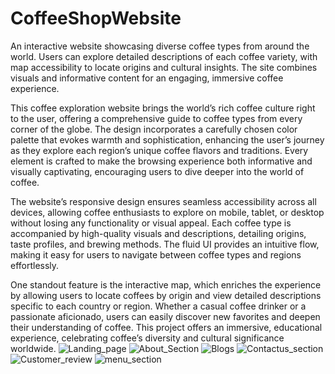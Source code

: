 # CoffeeShopWebsite
An interactive website showcasing diverse coffee types from around the world. Users can explore detailed descriptions of each coffee variety, with map accessibility to locate origins and cultural insights. The site combines visuals and informative content for an engaging, immersive coffee experience.

This coffee exploration website brings the world’s rich coffee culture right to the user, offering a comprehensive guide to coffee types from every corner of the globe. The design incorporates a carefully chosen color palette that evokes warmth and sophistication, enhancing the user’s journey as they explore each region’s unique coffee flavors and traditions. Every element is crafted to make the browsing experience both informative and visually captivating, encouraging users to dive deeper into the world of coffee.

The website’s responsive design ensures seamless accessibility across all devices, allowing coffee enthusiasts to explore on mobile, tablet, or desktop without losing any functionality or visual appeal. Each coffee type is accompanied by high-quality visuals and descriptions, detailing origins, taste profiles, and brewing methods. The fluid UI provides an intuitive flow, making it easy for users to navigate between coffee types and regions effortlessly.

One standout feature is the interactive map, which enriches the experience by allowing users to locate coffees by origin and view detailed descriptions specific to each country or region. Whether a casual coffee drinker or a passionate aficionado, users can easily discover new favorites and deepen their understanding of coffee. This project offers an immersive, educational experience, celebrating coffee’s diversity and cultural significance worldwide.
![Landing_page](https://github.com/user-attachments/assets/7b2ba303-6c76-41be-b9c0-69a497c5823b)
![About_Section](https://github.com/user-attachments/assets/a9079094-efad-4aa7-af41-99134d8ca2da)
![Blogs](https://github.com/user-attachments/assets/2f28a03c-e229-4521-93e6-e8accb994cbd)
![Contactus_section](https://github.com/user-attachments/assets/ee4553e3-8fb5-41a8-b2d7-21bb8eff7d87)
![Customer_review](https://github.com/user-attachments/assets/8159b51a-57c9-417a-810a-bf97120955c7)
![menu_section](https://github.com/user-attachments/assets/456fd787-cb62-4608-b593-6c1a459441d1)
